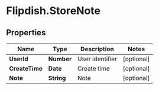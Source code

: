 # Flipdish.StoreNote

## Properties

Name | Type | Description | Notes
------------ | ------------- | ------------- | -------------
**UserId** | **Number** | User identifier | [optional] 
**CreateTime** | **Date** | Create time | [optional] 
**Note** | **String** | Note | [optional] 


